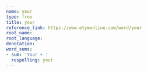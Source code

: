 ```yaml
---
name: your
type: free
title: your
reference_link: https://www.etymonline.com/word/your
root_name: 
root_language: 
denotation: 
word_sums:
- sum: 'Your + '
  respelling: your
---
```

